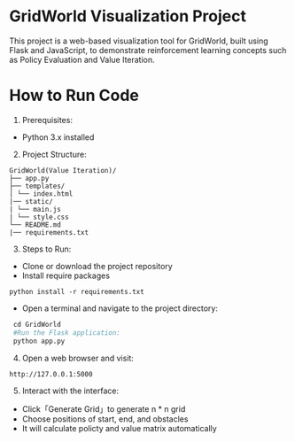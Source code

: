 # GridWorld Visualization Project
This project is a web-based visualization tool for GridWorld, built using Flask and JavaScript, to demonstrate reinforcement learning concepts such as Policy Evaluation and Value Iteration.

# How to Run Code
1. Prerequisites:
  * Python 3.x installed
2. Project Structure:
```
GridWorld(Value Iteration)/
├── app.py
├── templates/
│ └── index.html
|── static/
| └── main.js
| └── style.css
└── README.md
|── requirements.txt
```
3. Steps to Run:
* Clone or download the project repository
* Install require packages
```
python install -r requirements.txt
```
* Open a terminal and navigate to the project directory:
```python
 cd GridWorld
 #Run the Flask application:
 python app.py
```
4. Open a web browser and visit:
```
http://127.0.0.1:5000
```
5. Interact with the interface:
* Click「Generate Grid」to generate n * n grid
* Choose positions of start, end, and obstacles
* It will calculate policty and value matrix automatically

